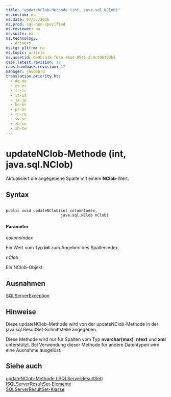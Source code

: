 ```yaml
---
title: "updateNClob-Methode (int, java.sql.NClob)"
ms.custom: na
ms.date: 07/27/2016
ms.prod: sql-non-specified
ms.reviewer: na
ms.suite: na
ms.technology: 
  - drivers
ms.tgt_pltfrm: na
ms.topic: article
ms.assetid: 6e9bca18-f64e-46a4-8541-2c9c39b393b5
caps.latest.revision: 18
caps.handback.revision: 17
manager: jhubbard
translation.priority.ht: 
  - de-de
  - es-es
  - fr-fr
  - it-it
  - ja-jp
  - ko-kr
  - pt-br
  - ru-ru
  - sv-se
  - zh-cn
  - zh-tw
---
```

# updateNClob-Methode (int, java.sql.NClob)
  Aktualisiert die angegebene Spalte mit einem **NClob**\-Wert.  
  
## Syntax  
  
```  
  
public void updateNClob(int columnIndex,  
                        java.sql.NClob nClob)  
```  
  
#### Parameter  
 *columnIndex*  
  
 Ein Wert vom Typ **int** zum Angeben des Spaltenindex.  
  
 *nClob*  
  
 Ein NClob\-Objekt.  
  
## Ausnahmen  
 [SQLServerException](../content/SQLServerException-Class.md)  
  
## Hinweise  
 Diese updateNClob\-Methode wird von der updateNClob\-Methode in der java.sql.ResultSet\-Schnittstelle angegeben.  
  
 Diese Methode wird nur für Spalten vom Typ **nvarchar\(max\)**, **ntext** und **xml** unterstützt. Bei Verwendung dieser Methode für andere Datentypen wird eine Ausnahme ausgelöst.  
  
## Siehe auch  
 [updateNClob-Methode &#40;ISQLServerResultSet&#41;](../content/updateNClob-Method--SQLServerResultSet-.md)   
 [ISQLServerResultSet-Elemente](../content/SQLServerResultSet-Members.md)   
 [SQLServerResultSet-Klasse](../content/SQLServerResultSet-Class.md)  
  
  